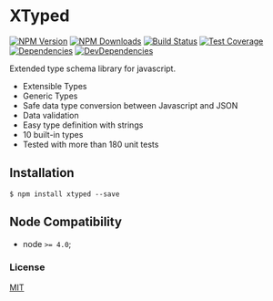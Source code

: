 # XTyped

[![NPM Version][npm-image]][npm-url]
[![NPM Downloads][downloads-image]][downloads-url]
[![Build Status][travis-image]][travis-url]
[![Test Coverage][coveralls-image]][coveralls-url]
[![Dependencies][dependencies-image]][dependencies-url]
[![DevDependencies][devdependencies-image]][devdependencies-url]

Extended type schema library for javascript.

  - Extensible Types
  - Generic Types
  - Safe data type conversion between Javascript and JSON
  - Data validation
  - Easy type definition with strings
  - 10 built-in types  
  - Tested with more than 180 unit tests

## Installation

`$ npm install xtyped --save`
  
## Node Compatibility

  - node `>= 4.0`;
  
### License
[MIT](LICENSE)

[npm-image]: https://img.shields.io/npm/v/xtyped.svg
[npm-url]: https://npmjs.org/package/xtyped
[travis-image]: https://img.shields.io/travis/panates/xtyped/master.svg
[travis-url]: https://travis-ci.org/panates/xtyped
[coveralls-image]: https://img.shields.io/coveralls/panates/xtyped/master.svg
[coveralls-url]: https://coveralls.io/r/panates/xtyped
[downloads-image]: https://img.shields.io/npm/dm/xtyped.svg
[downloads-url]: https://npmjs.org/package/xtyped
[gitter-image]: https://badges.gitter.im/panates/xtyped.svg
[gitter-url]: https://gitter.im/panates/xtyped?utm_source=badge&utm_medium=badge&utm_campaign=pr-badge&utm_content=badge
[dependencies-image]: https://david-dm.org/panates/xtyped/status.svg
[dependencies-url]:https://david-dm.org/panates/xtyped
[devdependencies-image]: https://david-dm.org/panates/xtyped/dev-status.svg
[devdependencies-url]:https://david-dm.org/panates/xtyped?type=dev
[quality-image]: http://npm.packagequality.com/shield/xtyped.png
[quality-url]: http://packagequality.com/#?package=xtyped
